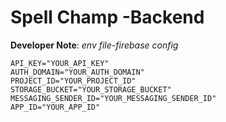 # Spell Champ -Backend

**Developer Note**:
*env file-firebase config*
```
API_KEY="YOUR_API_KEY"
AUTH_DOMAIN="YOUR_AUTH_DOMAIN"
PROJECT_ID="YOUR_PROJECT_ID"
STORAGE_BUCKET="YOUR_STORAGE_BUCKET"
MESSAGING_SENDER_ID="YOUR_MESSAGING_SENDER_ID"
APP_ID="YOUR_APP_ID"
```
